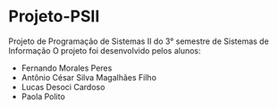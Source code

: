 # Projeto-PSII
Projeto de Programação de Sistemas II do 3° semestre de Sistemas de Informação
O projeto foi desenvolvido pelos alunos:
- Fernando Morales Peres
- Antônio César Silva Magalhães Filho
- Lucas Desoci Cardoso
- Paola Polito
